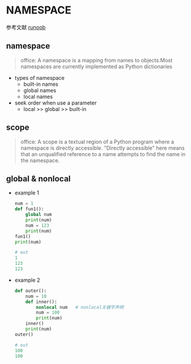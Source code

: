 # **NAMESPACE**
参考文献 [runoob](https://www.runoob.com/python3/python3-class.html)

## **namespace**
> office: A namespace is a mapping from names to objects.Most namespaces are currently implemented as Python dictionaries
- types of namespace
  - built-in names
  - global names
  - local names
- seek order when use a parameter
  - local >> global >> built-in 

## **scope**
> office: A scope is a textual region of a Python program where a namespace is directly accessible. "Directly accessible" here means that an unqualified reference to a name attempts to find the name in the namespace.

## **global & nonlocal**
- example 1
    ```python
    num = 1
    def fun1():
        global num 
        print(num) 
        num = 123
        print(num)
    fun1()
    print(num)

    # out
    1
    123
    123
    ```
- example 2
    ```python
    def outer():
        num = 10
        def inner():
            nonlocal num   # nonlocal关键字声明
            num = 100
            print(num)
        inner()
        print(num)
    outer()

    # out
    100
    100
    ```